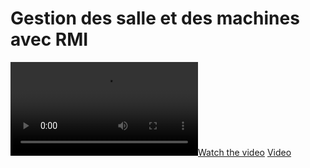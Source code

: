 # Gestion des salle et des machines avec RMI
[![Watch the video](videos/video.mkv)](videos/video.mkv)
[Video](videos/video.mkv)
